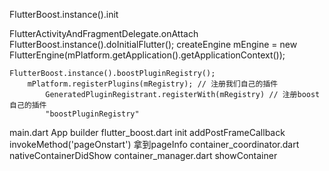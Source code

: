 
FlutterBoost.instance().init

FlutterActivityAndFragmentDelegate.onAttach
	FlutterBoost.instance().doInitialFlutter();
		createEngine
			mEngine = new FlutterEngine(mPlatform.getApplication().getApplicationContext());

    FlutterBoost.instance().boostPluginRegistry();
    	mPlatform.registerPlugins(mRegistry); // 注册我们自己的插件
    		GeneratedPluginRegistrant.registerWith(mRegistry) // 注册boost 自己的插件
    		"boostPluginRegistry"

main.dart App builder
	flutter_boost.dart init
			addPostFrameCallback invokeMethod('pageOnstart') 拿到pageInfo
					container_coordinator.dart nativeContainerDidShow
							container_manager.dart showContainer


